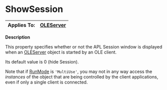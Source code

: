 




<h1 class="heading"><span class="name">ShowSession</span></h1>

| Applies To: | [OLEServer](../a-z/oleserver.md) |
| --- | ---  |


**Description**


This property specifies whether or not the APL Session window is displayed when an [OLEServer](../a-z/oleserver.md) object is started by an OLE client.


Its default value is 0 (hide Session).


Note that if [RunMode](../a-z/runmode.md) is `'MultiUse'`, you may not in any way access the *instances* of the object that are being controlled by the client applications, even if only a single client is connected.



